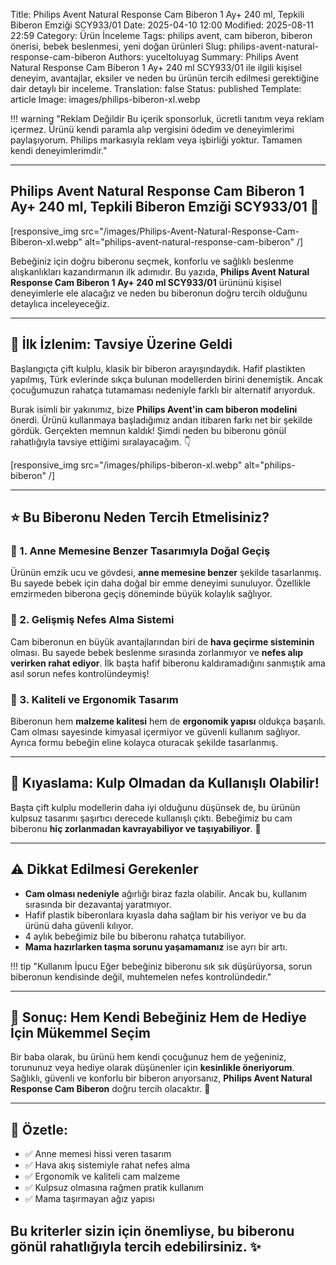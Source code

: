 Title: Philips Avent Natural Response Cam Biberon 1 Ay+ 240 ml, Tepkili Biberon Emziği SCY933/01
Date: 2025-04-10 12:00
Modified: 2025-08-11 22:59
Category: Ürün İnceleme
Tags: philips avent, cam biberon, biberon önerisi, bebek beslenmesi, yeni doğan ürünleri
Slug: philips-avent-natural-response-cam-biberon
Authors: yuceltoluyag
Summary: Philips Avent Natural Response Cam Biberon 1 Ay+ 240 ml SCY933/01 ile ilgili kişisel deneyim, avantajlar, eksiler ve neden bu ürünün tercih edilmesi gerektiğine dair detaylı bir inceleme.
Translation: false
Status: published
Template: article
Image: images/philips-biberon-xl.webp

!!! warning "Reklam Değildir Bu içerik sponsorluk, ücretli tanıtım veya reklam içermez. Ürünü kendi paramla alıp vergisini ödedim ve deneyimlerimi paylaşıyorum. Philips markasıyla reklam veya işbirliği yoktur. Tamamen kendi deneyimlerimdir."

---

## Philips Avent Natural Response Cam Biberon 1 Ay+ 240 ml, Tepkili Biberon Emziği SCY933/01 🍼

[responsive_img src="/images/Philips-Avent-Natural-Response-Cam-Biberon-xl.webp" alt="philips-avent-natural-response-cam-biberon" /]

Bebeğiniz için doğru biberonu seçmek, konforlu ve sağlıklı beslenme alışkanlıkları kazandırmanın ilk adımıdır. Bu yazıda, **Philips Avent Natural Response Cam Biberon 1 Ay+ 240 ml SCY933/01** ürününü kişisel deneyimlerle ele alacağız ve neden bu biberonun doğru tercih olduğunu detaylıca inceleyeceğiz.

---

## 👶 İlk İzlenim: Tavsiye Üzerine Geldi

Başlangıçta çift kulplu, klasik bir biberon arayışındaydık. Hafif plastikten yapılmış, Türk evlerinde sıkça bulunan modellerden birini denemiştik. Ancak çocuğumuzun rahatça tutamaması nedeniyle farklı bir alternatif arıyorduk.

Burak isimli bir yakınımız, bize **Philips Avent'in cam biberon modelini** önerdi. Ürünü kullanmaya başladığımız andan itibaren farkı net bir şekilde gördük. Gerçekten memnun kaldık! Şimdi neden bu biberonu gönül rahatlığıyla tavsiye ettiğimi sıralayacağım. 👇

[responsive_img src="/images/philips-biberon-xl.webp" alt="philips-biberon" /]

---

## ⭐ Bu Biberonu Neden Tercih Etmelisiniz?

### 🧷 1. Anne Memesine Benzer Tasarımıyla Doğal Geçiş

Ürünün emzik ucu ve gövdesi, **anne memesine benzer** şekilde tasarlanmış. Bu sayede bebek için daha doğal bir emme deneyimi sunuluyor. Özellikle emzirmeden biberona geçiş döneminde büyük kolaylık sağlıyor.

### 💨 2. Gelişmiş Nefes Alma Sistemi

Cam biberonun en büyük avantajlarından biri de **hava geçirme sisteminin** olması. Bu sayede bebek beslenme sırasında zorlanmıyor ve **nefes alıp verirken rahat ediyor**. İlk başta hafif biberonu kaldıramadığını sanmıştık ama asıl sorun nefes kontrolündeymiş!

### 🔧 3. Kaliteli ve Ergonomik Tasarım

Biberonun hem **malzeme kalitesi** hem de **ergonomik yapısı** oldukça başarılı. Cam olması sayesinde kimyasal içermiyor ve güvenli kullanım sağlıyor. Ayrıca formu bebeğin eline kolayca oturacak şekilde tasarlanmış.

---

## 🔄 Kıyaslama: Kulp Olmadan da Kullanışlı Olabilir!

Başta çift kulplu modellerin daha iyi olduğunu düşünsek de, bu ürünün kulpsuz tasarımı şaşırtıcı derecede kullanışlı çıktı. Bebeğimiz bu cam biberonu **hiç zorlanmadan kavrayabiliyor ve taşıyabiliyor**. 👏

---

## ⚠️ Dikkat Edilmesi Gerekenler

- **Cam olması nedeniyle** ağırlığı biraz fazla olabilir. Ancak bu, kullanım sırasında bir dezavantaj yaratmıyor.
- Hafif plastik biberonlara kıyasla daha sağlam bir his veriyor ve bu da ürünü daha güvenli kılıyor.
- 4 aylık bebeğimiz bile bu biberonu rahatça tutabiliyor.
- **Mama hazırlarken taşma sorunu yaşamamanız** ise ayrı bir artı.

!!! tip "Kullanım İpucu Eğer bebeğiniz biberonu sık sık düşürüyorsa, sorun biberonun kendisinde değil, muhtemelen nefes kontrolündedir."

---

## 🎁 Sonuç: Hem Kendi Bebeğiniz Hem de Hediye İçin Mükemmel Seçim

Bir baba olarak, bu ürünü hem kendi çocuğunuz hem de yeğeniniz, torununuz veya hediye olarak düşünenler için **kesinlikle öneriyorum**. Sağlıklı, güvenli ve konforlu bir biberon arıyorsanız, **Philips Avent Natural Response Cam Biberon** doğru tercih olacaktır. 💯

---

## 📌 Özetle:

- ✅ Anne memesi hissi veren tasarım
- ✅ Hava akış sistemiyle rahat nefes alma
- ✅ Ergonomik ve kaliteli cam malzeme
- ✅ Kulpsuz olmasına rağmen pratik kullanım
- ✅ Mama taşırmayan ağız yapısı

## Bu kriterler sizin için önemliyse, bu biberonu gönül rahatlığıyla tercih edebilirsiniz. ✨
